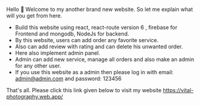 Hello 👋 
Welcome to my another brand new website. So let me explain what will you get from here.
* Build this website using react, react-route version 6 , firebase for Frontend and mongodb, NodeJs for backend.
* By this website, users can add order any favorite service.
* Also can add review with rating and can delete his unwanted order.
* Here also implement admin panel.
* Admin can add new service, manage all orders and also make an admin for any other user.
* If you use this website as a admin then please log in with email: admin@admin.com and password: 123456

That's all. Please click this link given below  to visit my website
https://vital-photography.web.app/
